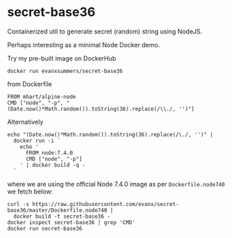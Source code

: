 
# secret-base36

Containerized util to generate secret (random) string using NodeJS.

Perhaps interesting as a minimal Node Docker demo.

Try my pre-built image on DockerHub
```
docker run evanxsummers/secret-base36
```
from Dockerfile
```
FROM mhart/alpine-node
CMD ["node", "-p", "(Date.now()*Math.random()).toString(36).replace(/\\./, '')"]
```
Alternatively
```shell
echo "(Date.now()*Math.random()).toString(36).replace(/\./, '')" |
  docker run -i `
    echo '
      FROM node:7.4.0
      CMD ["node", "-p"]
    ' | docker build -q -
  `
```
where we are using the official Node 7.4.0 image as per `Dockerfile.node740` we fetch below:
```shell
curl -s https://raw.githubusercontent.com/evanx/secret-base36/master/Dockerfile.node740 |
  docker build -t secret-base36 -
docker inspect secret-base36 | grep 'CMD'  
docker run secret-base36
```
